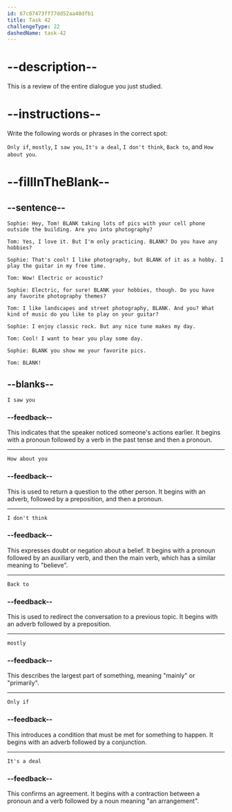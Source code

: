 ```yaml
---
id: 67c87473ff77dd52aa48dfb1
title: Task 42
challengeType: 22
dashedName: task-42
---
```


<!-- REVIEW -->

# --description--

This is a review of the entire dialogue you just studied.

# --instructions--

Write the following words or phrases in the correct spot:

`Only if`, `mostly`, `I saw you`, `It's a deal`, `I don't think`, `Back to`, and `How about you`.

# --fillInTheBlank--

## --sentence--

`Sophie: Hey, Tom! BLANK taking lots of pics with your cell phone outside the building. Are you into photography?`  

`Tom: Yes, I love it. But I'm only practicing. BLANK? Do you have any hobbies?`  

`Sophie: That's cool! I like photography, but BLANK of it as a hobby. I play the guitar in my free time.`  

`Tom: Wow! Electric or acoustic?`  

`Sophie: Electric, for sure! BLANK your hobbies, though. Do you have any favorite photography themes?`  

`Tom: I like landscapes and street photography, BLANK. And you? What kind of music do you like to play on your guitar?`  

`Sophie: I enjoy classic rock. But any nice tune makes my day.`  

`Tom: Cool! I want to hear you play some day.`  

`Sophie: BLANK you show me your favorite pics.`  

`Tom: BLANK!`  

## --blanks--

`I saw you`  

### --feedback--

This indicates that the speaker noticed someone's actions earlier. It begins with a pronoun followed by a verb in the past tense and then a pronoun.  

---

`How about you`  

### --feedback--

This is used to return a question to the other person. It begins with an adverb, followed by a preposition, and then a pronoun.  

---

`I don't think`  

### --feedback--

This expresses doubt or negation about a belief. It begins with a pronoun followed by an auxiliary verb, and then the main verb, which has a similar meaning to "believe".  

---

`Back to`  

### --feedback--

This is used to redirect the conversation to a previous topic. It begins with an adverb followed by a preposition.  

---

`mostly`  

### --feedback--

This describes the largest part of something, meaning "mainly" or "primarily".  

---

`Only if`  

### --feedback--

This introduces a condition that must be met for something to happen. It begins with an adverb followed by a conjunction.  

---

`It's a deal`  

### --feedback--

This confirms an agreement. It begins with a contraction between a pronoun and a verb followed by a noun meaning "an arrangement".
